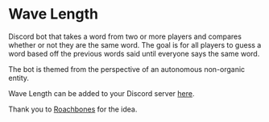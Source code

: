 # Wave Length
Discord bot that takes a word from two or more players and compares whether or not they are the same word. The goal is for all players to guess a word based off the previous words said until everyone says the same word. 

The bot is themed from the perspective of an autonomous non-organic entity.

Wave Length can be added to your Discord server [here](https://discord.com/api/oauth2/authorize?client_id=1113643537918087228&permissions=2147485696&scope=bot).

Thank you to [Roachbones](https://github.com/Roachbones) for the idea.